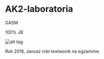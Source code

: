 # AK2-laboratoria
GASM 

100% JB

![alt tag](http://i.imgur.com/QPiOxQM.jpg)


Rok 2016, Janusz robi testwonik na egzaminie 


